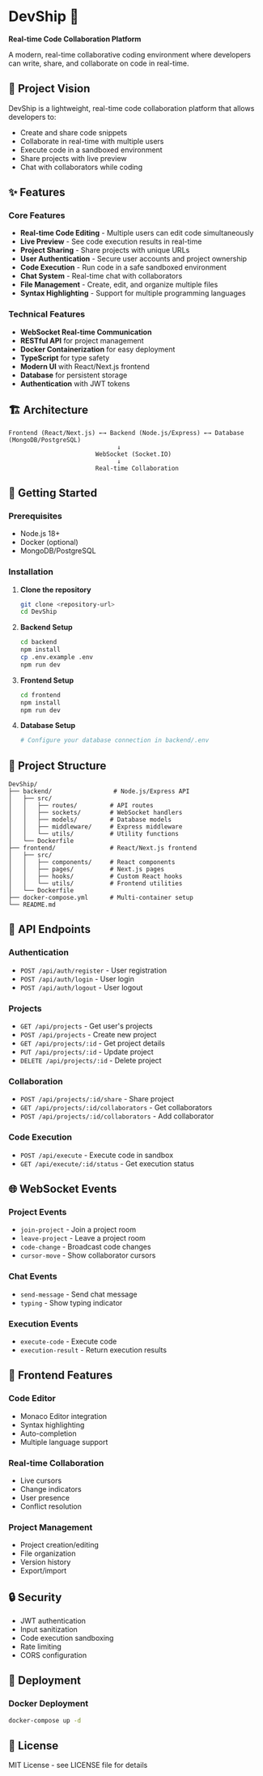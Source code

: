 # DevShip 🚀

**Real-time Code Collaboration Platform**

A modern, real-time collaborative coding environment where developers can write, share, and collaborate on code in real-time.

## 🎯 Project Vision

DevShip is a lightweight, real-time code collaboration platform that allows developers to:
- Create and share code snippets
- Collaborate in real-time with multiple users
- Execute code in a sandboxed environment
- Share projects with live preview
- Chat with collaborators while coding

## ✨ Features

### Core Features
- **Real-time Code Editing** - Multiple users can edit code simultaneously
- **Live Preview** - See code execution results in real-time
- **Project Sharing** - Share projects with unique URLs
- **User Authentication** - Secure user accounts and project ownership
- **Code Execution** - Run code in a safe sandboxed environment
- **Chat System** - Real-time chat with collaborators
- **File Management** - Create, edit, and organize multiple files
- **Syntax Highlighting** - Support for multiple programming languages

### Technical Features
- **WebSocket Real-time Communication**
- **RESTful API** for project management
- **Docker Containerization** for easy deployment
- **TypeScript** for type safety
- **Modern UI** with React/Next.js frontend
- **Database** for persistent storage
- **Authentication** with JWT tokens

## 🏗️ Architecture

```
Frontend (React/Next.js) ←→ Backend (Node.js/Express) ←→ Database (MongoDB/PostgreSQL)
                              ↓
                        WebSocket (Socket.IO)
                              ↓
                        Real-time Collaboration
```

## 🚀 Getting Started

### Prerequisites
- Node.js 18+
- Docker (optional)
- MongoDB/PostgreSQL

### Installation

1. **Clone the repository**
   ```bash
   git clone <repository-url>
   cd DevShip
   ```

2. **Backend Setup**
   ```bash
   cd backend
   npm install
   cp .env.example .env
   npm run dev
   ```

3. **Frontend Setup**
   ```bash
   cd frontend
   npm install
   npm run dev
   ```

4. **Database Setup**
   ```bash
   # Configure your database connection in backend/.env
   ```

## 📁 Project Structure

```
DevShip/
├── backend/                 # Node.js/Express API
│   ├── src/
│   │   ├── routes/         # API routes
│   │   ├── sockets/        # WebSocket handlers
│   │   ├── models/         # Database models
│   │   ├── middleware/     # Express middleware
│   │   └── utils/          # Utility functions
│   └── Dockerfile
├── frontend/               # React/Next.js frontend
│   ├── src/
│   │   ├── components/     # React components
│   │   ├── pages/          # Next.js pages
│   │   ├── hooks/          # Custom React hooks
│   │   └── utils/          # Frontend utilities
│   └── Dockerfile
├── docker-compose.yml      # Multi-container setup
└── README.md
```

## 🔧 API Endpoints

### Authentication
- `POST /api/auth/register` - User registration
- `POST /api/auth/login` - User login
- `POST /api/auth/logout` - User logout

### Projects
- `GET /api/projects` - Get user's projects
- `POST /api/projects` - Create new project
- `GET /api/projects/:id` - Get project details
- `PUT /api/projects/:id` - Update project
- `DELETE /api/projects/:id` - Delete project

### Collaboration
- `POST /api/projects/:id/share` - Share project
- `GET /api/projects/:id/collaborators` - Get collaborators
- `POST /api/projects/:id/collaborators` - Add collaborator

### Code Execution
- `POST /api/execute` - Execute code in sandbox
- `GET /api/execute/:id/status` - Get execution status

## 🌐 WebSocket Events

### Project Events
- `join-project` - Join a project room
- `leave-project` - Leave a project room
- `code-change` - Broadcast code changes
- `cursor-move` - Show collaborator cursors

### Chat Events
- `send-message` - Send chat message
- `typing` - Show typing indicator

### Execution Events
- `execute-code` - Execute code
- `execution-result` - Return execution results

## 🎨 Frontend Features

### Code Editor
- Monaco Editor integration
- Syntax highlighting
- Auto-completion
- Multiple language support

### Real-time Collaboration
- Live cursors
- Change indicators
- User presence
- Conflict resolution

### Project Management
- Project creation/editing
- File organization
- Version history
- Export/import

## 🔒 Security

- JWT authentication
- Input sanitization
- Code execution sandboxing
- Rate limiting
- CORS configuration

## 🚀 Deployment

### Docker Deployment
```bash
docker-compose up -d
```


## 📄 License

MIT License - see LICENSE file for details
